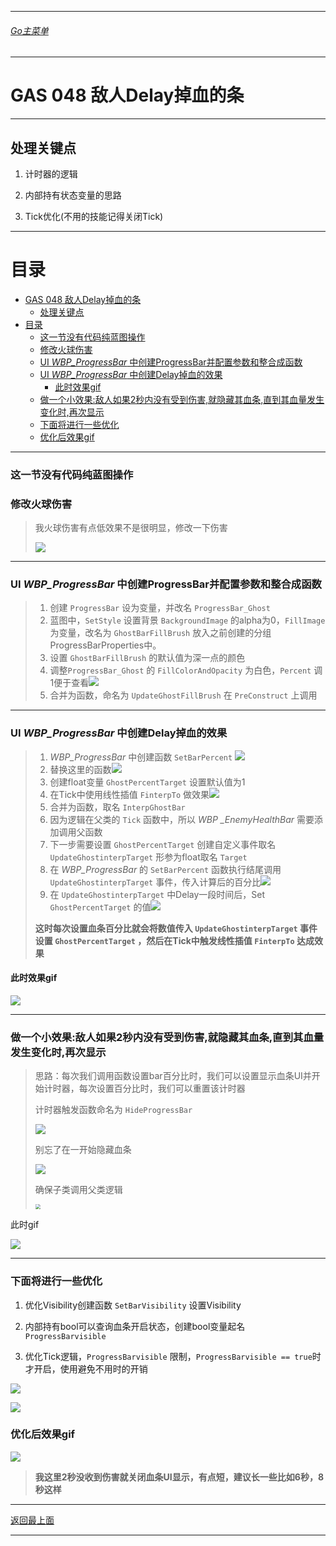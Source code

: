 ___________________________________________________________________________________________
###### [Go主菜单](../MainMenu.md)
___________________________________________________________________________________________

# GAS 048 敌人Delay掉血的条

___________________________________________________________________________________________

## 处理关键点

1. 计时器的逻辑

2. 内部持有状态变量的思路

3. Tick优化(不用的技能记得关闭Tick)


___________________________________________________________________________________________

# 目录

- [GAS 048 敌人Delay掉血的条](#gas-048-敌人delay掉血的条)
  - [处理关键点](#处理关键点)
- [目录](#目录)
    - [这一节没有代码纯蓝图操作](#这一节没有代码纯蓝图操作)
    - [修改火球伤害](#修改火球伤害)
    - [UI *WBP\_ProgressBar* 中创建ProgressBar并配置参数和整合成函数](#ui-wbp_progressbar-中创建progressbar并配置参数和整合成函数)
    - [UI *WBP\_ProgressBar* 中创建Delay掉血的效果](#ui-wbp_progressbar-中创建delay掉血的效果)
      - [此时效果gif](#此时效果gif)
    - [做一个小效果:敌人如果2秒内没有受到伤害,就隐藏其血条,直到其血量发生变化时,再次显示](#做一个小效果敌人如果2秒内没有受到伤害就隐藏其血条直到其血量发生变化时再次显示)
    - [下面将进行一些优化](#下面将进行一些优化)
    - [优化后效果gif](#优化后效果gif)


___________________________________________________________________________________________

### 这一节没有代码纯蓝图操作

### 修改火球伤害

> 我火球伤害有点低效果不是很明显，修改一下伤害
>
> <img src="https://github.com/liyunlong618/LiYunLongKnowledgeLibrary/blob/main/UECPP/Models/GAS/GAS_2_Aura/DetailContent/Image/GAS_048/19.png?raw=true" />

___________________________________________________________________________________________

### UI *WBP_ProgressBar* 中创建ProgressBar并配置参数和整合成函数

> 1. 创建 `ProgressBar` 设为变量，并改名 `ProgressBar_Ghost` 
> 2. 蓝图中，`SetStyle` 设置背景 `BackgroundImage` 的alpha为0，`FillImage`为变量，改名为 `GhostBarFillBrush` 放入之前创建的分组ProgressBarProperties中。
> 3. 设置 `GhostBarFillBrush` 的默认值为深一点的颜色
> 4. 调整`ProgressBar_Ghost` 的 `FillColorAndOpacity` 为白色，`Percent` 调1便于查看![](https://github.com/liyunlong618/LiYunLongKnowledgeLibrary/blob/main/UECPP/Models/GAS/GAS_2_Aura/DetailContent/Image/GAS_048/17.png?raw=true)
> 5. 合并为函数，命名为 `UpdateGhostFillBrush` 在 `PreConstruct` 上调用

___________________________________________________________________________________________

### UI *WBP_ProgressBar* 中创建Delay掉血的效果

> 1. *WBP_ProgressBar* 中创建函数 `SetBarPercent` ![](https://github.com/liyunlong618/LiYunLongKnowledgeLibrary/blob/main/UECPP/Models/GAS/GAS_2_Aura/DetailContent/Image/GAS_048/2.png?raw=true)
> 2. 替换这里的函数![](https://github.com/liyunlong618/LiYunLongKnowledgeLibrary/blob/main/UECPP/Models/GAS/GAS_2_Aura/DetailContent/Image/GAS_048/3.png?raw=true)
> 3. 创建float变量 `GhostPercentTarget` 设置默认值为1 
> 4. 在Tick中使用线性插值 `FinterpTo` 做效果![](https://github.com/liyunlong618/LiYunLongKnowledgeLibrary/blob/main/UECPP/Models/GAS/GAS_2_Aura/DetailContent/Image/GAS_048/4.png?raw=true)
> 5. 合并为函数，取名 `InterpGhostBar` 
> 6. 因为逻辑在父类的 `Tick` 函数中，所以 *WBP _EnemyHealthBar* 需要添加调用父函数
> 7. 下一步需要设置 `GhostPercentTarget` 创建自定义事件取名 `UpdateGhostinterpTarget` 形参为float取名 `Target` 
> 8. 在 *WBP_ProgressBar* 的 `SetBarPercent` 函数执行结尾调用 `UpdateGhostinterpTarget` 事件，传入计算后的百分比<img src="https://github.com/liyunlong618/LiYunLongKnowledgeLibrary/blob/main/UECPP/Models/GAS/GAS_2_Aura/DetailContent/Image/GAS_048/5.png?raw=true" />
> 9. 在 `UpdateGhostinterpTarget` 中Delay一段时间后，Set `GhostPercentTarget` 的值![](https://github.com/liyunlong618/LiYunLongKnowledgeLibrary/blob/main/UECPP/Models/GAS/GAS_2_Aura/DetailContent/Image/GAS_048/6.png?raw=true)
>
> **这时每次设置血条百分比就会将数值传入 `UpdateGhostinterpTarget` 事件设置 `GhostPercentTarget` ，然后在Tick中触发线性插值 `FinterpTo` 达成效果**

#### 此时效果gif

![](https://github.com/liyunlong618/LiYunLongKnowledgeLibrary/blob/main/UECPP/Models/GAS/GAS_2_Aura/DetailContent/Image/GAS_048/7.gif)

___________________________________________________________________________________________

### 做一个小效果:敌人如果2秒内没有受到伤害,就隐藏其血条,直到其血量发生变化时,再次显示

> 思路：每次我们调用函数设置bar百分比时，我们可以设置显示血条UI并开始计时器，每次设置百分比时，我们可以重置该计时器
>
> 计时器触发函数命名为 `HideProgressBar` 
>
> ![](https://github.com/liyunlong618/LiYunLongKnowledgeLibrary/blob/main/UECPP/Models/GAS/GAS_2_Aura/DetailContent/Image/GAS_048/8.png?raw=true)
>
> 别忘了在一开始隐藏血条
>
> ![](https://github.com/liyunlong618/LiYunLongKnowledgeLibrary/blob/main/UECPP/Models/GAS/GAS_2_Aura/DetailContent/Image/GAS_048/9.png?raw=true)
>
> 确保子类调用父类逻辑
>
> <img src="https://github.com/liyunlong618/LiYunLongKnowledgeLibrary/blob/main/UECPP/Models/GAS/GAS_2_Aura/DetailContent/Image/GAS_048/20.png" style="zoom: 50%;" />

此时gif

![](https://github.com/liyunlong618/LiYunLongKnowledgeLibrary/blob/main/UECPP/Models/GAS/GAS_2_Aura/DetailContent/Image/GAS_048/10.gif)



___________________________________________________________________________________________

### 下面将进行一些优化

1. 优化Visibility创建函数 `SetBarVisibility` 设置Visibility

2. 内部持有bool可以查询血条开启状态，创建bool变量起名 `ProgressBarvisible` 

3. 优化Tick逻辑，`ProgressBarvisible` 限制，`ProgressBarvisible == true`时才开启，使用避免不用时的开销

![](https://github.com/liyunlong618/LiYunLongKnowledgeLibrary/blob/main/UECPP/Models/GAS/GAS_2_Aura/DetailContent/Image/GAS_048/11.png?raw=true)

![](https://github.com/liyunlong618/LiYunLongKnowledgeLibrary/blob/main/UECPP/Models/GAS/GAS_2_Aura/DetailContent/Image/GAS_048/12.png?raw=true)

### 优化后效果gif

![](https://github.com/liyunlong618/LiYunLongKnowledgeLibrary/blob/main/UECPP/Models/GAS/GAS_2_Aura/DetailContent/Image/GAS_048/18.gif)

> **我这里2秒没收到伤害就关闭血条UI显示，有点短，建议长一些比如6秒，8秒这样**

___________________________________________________________________________________________

[返回最上面](#Go主菜单)

___________________________________________________________________________________________